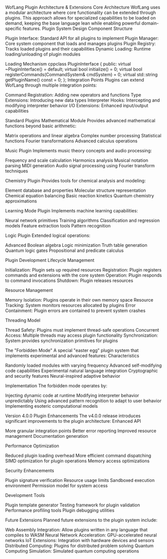 WofLang Plugin Architecture & Extensions
Core Architecture
WofLang uses a modular architecture where core functionality can be extended through plugins. This approach allows for specialized capabilities to be loaded on demand, keeping the base language lean while enabling powerful domain-specific features.
Plugin System Design
Component Structure

Plugin Interface: Standard API for all plugins to implement
Plugin Manager: Core system component that loads and manages plugins
Plugin Registry: Tracks loaded plugins and their capabilities
Dynamic Loading: Runtime loading/unloading of plugin modules

Loading Mechanism
cppclass PluginInterface {
public:
    virtual ~PluginInterface() = default;
    virtual bool initialize() = 0;
    virtual bool registerCommands(CommandSystem& cmdSystem) = 0;
    virtual std::string getPluginName() const = 0;
};
Integration Points
Plugins can extend WofLang through multiple integration points:

Command Registration: Adding new operators and functions
Type Extensions: Introducing new data types
Interpreter Hooks: Intercepting and modifying interpreter behavior
I/O Extensions: Enhanced input/output capabilities

Standard Plugins
Mathematical Module
Provides advanced mathematical functions beyond basic arithmetic:

Matrix operations and linear algebra
Complex number processing
Statistical functions
Fourier transformations
Advanced calculus operations

Music Plugin
Implements music theory concepts and audio processing:

Frequency and scale calculation
Harmonics analysis
Musical notation parsing
MIDI generation
Audio signal processing using Fourier transform techniques

Chemistry Plugin
Provides tools for chemical analysis and modeling:

Element database and properties
Molecular structure representation
Chemical equation balancing
Basic reaction kinetics
Quantum chemistry approximations

Learning Mode Plugin
Implements machine learning capabilities:

Neural network primitives
Training algorithms
Classification and regression models
Feature extraction tools
Pattern recognition

Logic Plugin
Extended logical operations:

Advanced Boolean algebra
Logic minimization
Truth table generation
Quantum logic gates
Propositional and predicate calculus

Plugin Development
Lifecycle Management

Initialization: Plugin sets up required resources
Registration: Plugin registers commands and extensions with the core system
Operation: Plugin responds to command invocations
Shutdown: Plugin releases resources

Resource Management

Memory Isolation: Plugins operate in their own memory space
Resource Tracking: System monitors resources allocated by plugins
Error Containment: Plugin errors are contained to prevent system crashes

Threading Model

Thread Safety: Plugins must implement thread-safe operations
Concurrent Access: Multiple threads may access plugin functionality
Synchronization: System provides synchronization primitives for plugins

The "Forbidden Mode"
A special "easter egg" plugin system that implements experimental and advanced features:
Characteristics

Randomly loaded modules with varying frequency
Advanced self-modifying code capabilities
Experimental natural language integration
Cryptographic and security features
Neural-inspired adaptive behavior

Implementation
The forbidden mode operates by:

Injecting dynamic code at runtime
Modifying interpreter behavior unpredictably
Using advanced pattern recognition to adapt to user behavior
Implementing esoteric computational models

Version 4.0.0 Plugin Enhancements
The v4.0.0 release introduces significant improvements to the plugin architecture:
Enhanced API

More granular integration points
Better error reporting
Improved resource management
Documentation generation

Performance Optimization

Reduced plugin loading overhead
More efficient command dispatching
SIMD optimization for plugin operations
Memory access optimizations

Security Enhancements

Plugin signature verification
Resource usage limits
Sandboxed execution environment
Permission model for system access

Development Tools

Plugin template generator
Testing framework for plugin validation
Performance profiling tools
Plugin debugging utilities

Future Extensions
Planned future extensions to the plugin system include:

Web Assembly Integration: Allow plugins written in any language that compiles to WASM
Neural Network Acceleration: GPU-accelerated neural networks
IoT Extensions: Integration with hardware devices and sensors
Distributed Computing: Plugins for distributed problem solving
Quantum Computing Simulation: Simulated quantum computing operations
